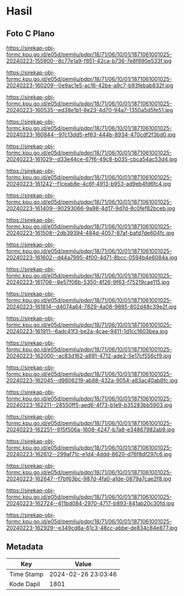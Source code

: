 # Hasil

## Foto C Plano

https://sirekap-obj-formc.kpu.go.id/e05d/pemilu/pdpr/18/71/06/10/01/1871061001025-20240223-155900--8c77e1a9-f851-42ca-b736-7e8f890e533f.jpg

https://sirekap-obj-formc.kpu.go.id/e05d/pemilu/pdpr/18/71/06/10/01/1871061001025-20240223-160209--0e9ac1e5-ac16-42be-a9c7-b93febab832f.jpg

https://sirekap-obj-formc.kpu.go.id/e05d/pemilu/pdpr/18/71/06/10/01/1871061001025-20240223-160535--ed38e1b1-8e23-4d70-94a7-1350a5d5fe51.jpg

https://sirekap-obj-formc.kpu.go.id/e05d/pemilu/pdpr/18/71/06/10/01/1871061001025-20240223-160844--97c13dd5-ef63-444b-8934-470cdf2f3bd0.jpg

https://sirekap-obj-formc.kpu.go.id/e05d/pemilu/pdpr/18/71/06/10/01/1871061001025-20240223-161029--d33e44ce-67f6-49c8-b035-cbca54ac53d4.jpg

https://sirekap-obj-formc.kpu.go.id/e05d/pemilu/pdpr/18/71/06/10/01/1871061001025-20240223-161242--f1ceab8e-4c6f-4913-b953-ad9eb4fd6fc4.jpg

https://sirekap-obj-formc.kpu.go.id/e05d/pemilu/pdpr/18/71/06/10/01/1871061001025-20240223-161409--90293066-9a98-4d17-9d7d-8c0fef82bceb.jpg

https://sirekap-obj-formc.kpu.go.id/e05d/pemilu/pdpr/18/71/06/10/01/1871061001025-20240223-161508--2db39394-484d-4057-87af-bafd7de604fc.jpg

https://sirekap-obj-formc.kpu.go.id/e05d/pemilu/pdpr/18/71/06/10/01/1871061001025-20240223-161602--d44a7995-4f00-4d71-8bcc-0594b4e6084a.jpg

https://sirekap-obj-formc.kpu.go.id/e05d/pemilu/pdpr/18/71/06/10/01/1871061001025-20240223-161706--8e57f06b-5350-4f26-9f63-f75219cae115.jpg

https://sirekap-obj-formc.kpu.go.id/e05d/pemilu/pdpr/18/71/06/10/01/1871061001025-20240223-161814--d4074a64-7829-4a08-9895-802d48c39e2f.jpg

https://sirekap-obj-formc.kpu.go.id/e05d/pemilu/pdpr/18/71/06/10/01/1871061001025-20240223-161911--6adc41f3-be2a-4cae-9411-1d1cc1603bea.jpg

https://sirekap-obj-formc.kpu.go.id/e05d/pemilu/pdpr/18/71/06/10/01/1871061001025-20240223-162000--ac83d162-a891-4712-ade2-5e17cf556cf9.jpg

https://sirekap-obj-formc.kpu.go.id/e05d/pemilu/pdpr/18/71/06/10/01/1871061001025-20240223-162045--d9806219-ab88-432a-9054-a83ac40ab8fc.jpg

https://sirekap-obj-formc.kpu.go.id/e05d/pemilu/pdpr/18/71/06/10/01/1871061001025-20240223-162211--28550ff5-aed6-4f73-b1e9-b35283bb5903.jpg

https://sirekap-obj-formc.kpu.go.id/e05d/pemilu/pdpr/18/71/06/10/01/1871061001025-20240223-162251--915f506a-1608-4247-b7a8-e34867982ab9.jpg

https://sirekap-obj-formc.kpu.go.id/e05d/pemilu/pdpr/18/71/06/10/01/1871061001025-20240223-162612--299af71c-e1d4-4ddd-8620-d76f8df297c6.jpg

https://sirekap-obj-formc.kpu.go.id/e05d/pemilu/pdpr/18/71/06/10/01/1871061001025-20240223-162647--f7bf63bc-987d-4fa0-a1de-0879a7cae2f8.jpg

https://sirekap-obj-formc.kpu.go.id/e05d/pemilu/pdpr/18/71/06/10/01/1871061001025-20240223-162724--411bd084-2970-4717-b893-841ab20c30fd.jpg

https://sirekap-obj-formc.kpu.go.id/e05d/pemilu/pdpr/18/71/06/10/01/1871061001025-20240223-162929--e349cd8a-61c3-48cc-abbe-de834c84e877.jpg


## Metadata

| Key        | Value               |
| ---------- | ------------------- |
| Time Stamp | 2024-02-26 23:03:46 |
| Kode Dapil | 1801                |



